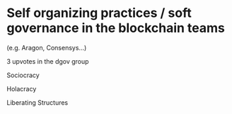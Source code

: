 # Self organizing practices / soft governance in the blockchain teams

\(e.g. Aragon, Consensys...\)

3 upvotes in the dgov group

Sociocracy

Holacracy

Liberating Structures

